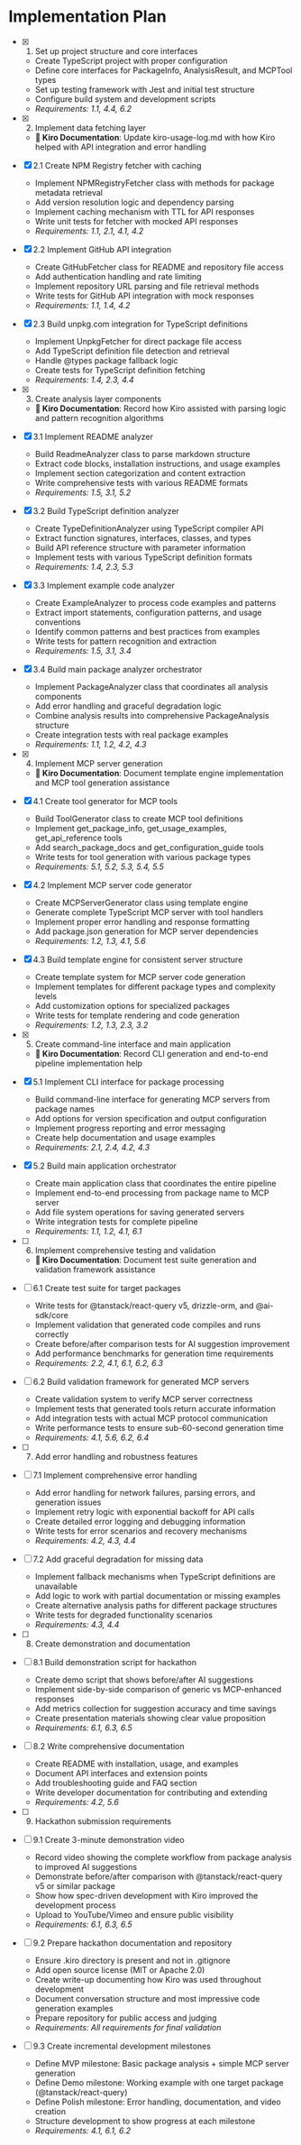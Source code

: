 # Implementation Plan

- [x] 1. Set up project structure and core interfaces

  - Create TypeScript project with proper configuration
  - Define core interfaces for PackageInfo, AnalysisResult, and MCPTool types
  - Set up testing framework with Jest and initial test structure
  - Configure build system and development scripts
  - _Requirements: 1.1, 4.4, 6.2_

- [x] 2. Implement data fetching layer
  - **📝 Kiro Documentation**: Update kiro-usage-log.md with how Kiro helped with API integration and error handling
- [x] 2.1 Create NPM Registry fetcher with caching

  - Implement NPMRegistryFetcher class with methods for package metadata retrieval
  - Add version resolution logic and dependency parsing
  - Implement caching mechanism with TTL for API responses
  - Write unit tests for fetcher with mocked API responses
  - _Requirements: 1.1, 2.1, 4.1, 4.2_

- [x] 2.2 Implement GitHub API integration

  - Create GitHubFetcher class for README and repository file access
  - Add authentication handling and rate limiting
  - Implement repository URL parsing and file retrieval methods
  - Write tests for GitHub API integration with mock responses
  - _Requirements: 1.1, 1.4, 4.2_

- [x] 2.3 Build unpkg.com integration for TypeScript definitions

  - Implement UnpkgFetcher for direct package file access
  - Add TypeScript definition file detection and retrieval
  - Handle @types package fallback logic
  - Create tests for TypeScript definition fetching
  - _Requirements: 1.4, 2.3, 4.4_

- [x] 3. Create analysis layer components
  - **📝 Kiro Documentation**: Record how Kiro assisted with parsing logic and pattern recognition algorithms
- [x] 3.1 Implement README analyzer

  - Build ReadmeAnalyzer class to parse markdown structure
  - Extract code blocks, installation instructions, and usage examples
  - Implement section categorization and content extraction
  - Write comprehensive tests with various README formats
  - _Requirements: 1.5, 3.1, 5.2_

- [x] 3.2 Build TypeScript definition analyzer

  - Create TypeDefinitionAnalyzer using TypeScript compiler API
  - Extract function signatures, interfaces, classes, and types
  - Build API reference structure with parameter information
  - Implement tests with various TypeScript definition formats
  - _Requirements: 1.4, 2.3, 5.3_

- [x] 3.3 Implement example code analyzer

  - Create ExampleAnalyzer to process code examples and patterns
  - Extract import statements, configuration patterns, and usage conventions
  - Identify common patterns and best practices from examples
  - Write tests for pattern recognition and extraction
  - _Requirements: 1.5, 3.1, 3.4_

- [x] 3.4 Build main package analyzer orchestrator

  - Implement PackageAnalyzer class that coordinates all analysis components
  - Add error handling and graceful degradation logic
  - Combine analysis results into comprehensive PackageAnalysis structure
  - Create integration tests with real package examples
  - _Requirements: 1.1, 1.2, 4.2, 4.3_

- [x] 4. Implement MCP server generation
  - **📝 Kiro Documentation**: Document template engine implementation and MCP tool generation assistance
- [x] 4.1 Create tool generator for MCP tools

  - Build ToolGenerator class to create MCP tool definitions
  - Implement get_package_info, get_usage_examples, get_api_reference tools
  - Add search_package_docs and get_configuration_guide tools
  - Write tests for tool generation with various package types
  - _Requirements: 5.1, 5.2, 5.3, 5.4, 5.5_

- [x] 4.2 Implement MCP server code generator

  - Create MCPServerGenerator class using template engine
  - Generate complete TypeScript MCP server with tool handlers
  - Implement proper error handling and response formatting
  - Add package.json generation for MCP server dependencies
  - _Requirements: 1.2, 1.3, 4.1, 5.6_

- [x] 4.3 Build template engine for consistent server structure

  - Create template system for MCP server code generation
  - Implement templates for different package types and complexity levels
  - Add customization options for specialized packages
  - Write tests for template rendering and code generation
  - _Requirements: 1.2, 1.3, 2.3, 3.2_

- [x] 5. Create command-line interface and main application
  - **📝 Kiro Documentation**: Record CLI generation and end-to-end pipeline implementation help
- [x] 5.1 Implement CLI interface for package processing

  - Build command-line interface for generating MCP servers from package names
  - Add options for version specification and output configuration
  - Implement progress reporting and error messaging
  - Create help documentation and usage examples
  - _Requirements: 2.1, 2.4, 4.2, 4.3_

- [x] 5.2 Build main application orchestrator

  - Create main application class that coordinates the entire pipeline
  - Implement end-to-end processing from package name to MCP server
  - Add file system operations for saving generated servers
  - Write integration tests for complete pipeline
  - _Requirements: 1.1, 1.2, 4.1, 6.1_

- [ ] 6. Implement comprehensive testing and validation
  - **📝 Kiro Documentation**: Document test suite generation and validation framework assistance
- [ ] 6.1 Create test suite for target packages

  - Write tests for @tanstack/react-query v5, drizzle-orm, and @ai-sdk/core
  - Implement validation that generated code compiles and runs correctly
  - Create before/after comparison tests for AI suggestion improvement
  - Add performance benchmarks for generation time requirements
  - _Requirements: 2.2, 4.1, 6.1, 6.2, 6.3_

- [ ] 6.2 Build validation framework for generated MCP servers

  - Create validation system to verify MCP server correctness
  - Implement tests that generated tools return accurate information
  - Add integration tests with actual MCP protocol communication
  - Write performance tests to ensure sub-60-second generation time
  - _Requirements: 4.1, 5.6, 6.2, 6.4_

- [ ] 7. Add error handling and robustness features
- [ ] 7.1 Implement comprehensive error handling

  - Add error handling for network failures, parsing errors, and generation issues
  - Implement retry logic with exponential backoff for API calls
  - Create detailed error logging and debugging information
  - Write tests for error scenarios and recovery mechanisms
  - _Requirements: 4.2, 4.3, 4.4_

- [ ] 7.2 Add graceful degradation for missing data

  - Implement fallback mechanisms when TypeScript definitions are unavailable
  - Add logic to work with partial documentation or missing examples
  - Create alternative analysis paths for different package structures
  - Write tests for degraded functionality scenarios
  - _Requirements: 4.3, 4.4_

- [ ] 8. Create demonstration and documentation
- [ ] 8.1 Build demonstration script for hackathon

  - Create demo script that shows before/after AI suggestions
  - Implement side-by-side comparison of generic vs MCP-enhanced responses
  - Add metrics collection for suggestion accuracy and time savings
  - Create presentation materials showing clear value proposition
  - _Requirements: 6.1, 6.3, 6.5_

- [ ] 8.2 Write comprehensive documentation

  - Create README with installation, usage, and examples
  - Document API interfaces and extension points
  - Add troubleshooting guide and FAQ section
  - Write developer documentation for contributing and extending
  - _Requirements: 4.2, 5.6_

- [ ] 9. Hackathon submission requirements
- [ ] 9.1 Create 3-minute demonstration video

  - Record video showing the complete workflow from package analysis to improved AI suggestions
  - Demonstrate before/after comparison with @tanstack/react-query v5 or similar package
  - Show how spec-driven development with Kiro improved the development process
  - Upload to YouTube/Vimeo and ensure public visibility
  - _Requirements: 6.1, 6.3, 6.5_

- [ ] 9.2 Prepare hackathon documentation and repository

  - Ensure .kiro directory is present and not in .gitignore
  - Add open source license (MIT or Apache 2.0)
  - Create write-up documenting how Kiro was used throughout development
  - Document conversation structure and most impressive code generation examples
  - Prepare repository for public access and judging
  - _Requirements: All requirements for final validation_

- [ ] 9.3 Create incremental development milestones
  - Define MVP milestone: Basic package analysis + simple MCP server generation
  - Define Demo milestone: Working example with one target package (@tanstack/react-query)
  - Define Polish milestone: Error handling, documentation, and video creation
  - Structure development to show progress at each milestone
  - _Requirements: 4.1, 6.1, 6.2_

